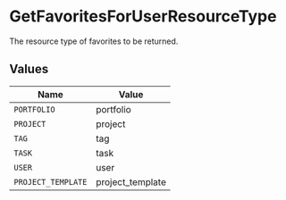 # GetFavoritesForUserResourceType

The resource type of favorites to be returned.


## Values

| Name               | Value              |
| ------------------ | ------------------ |
| `PORTFOLIO`        | portfolio          |
| `PROJECT`          | project            |
| `TAG`              | tag                |
| `TASK`             | task               |
| `USER`             | user               |
| `PROJECT_TEMPLATE` | project_template   |